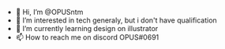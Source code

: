 - 👋 Hi, I’m @OPUSntm
- 👀 I’m interested in tech generaly, but i don't have qualification
- 🌱 I’m currently learning design on illustrator
- 📫 How to reach me on discord OPUS#0691

<!---
OPUSntm/OPUSntm is a ✨ special ✨ repository because its `README.md` (this file) appears on your GitHub profile.
You can click the Preview link to take a look at your changes.
--->
